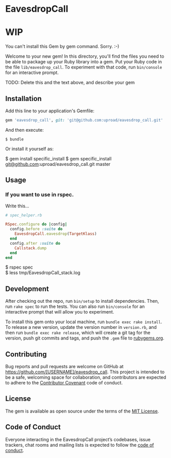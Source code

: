 # EavesdropCall

# WIP
You can't install this Gem by gem command. Sorry. :-)



Welcome to your new gem! In this directory, you'll find the files you need to be able to package up your Ruby library into a gem. Put your Ruby code in the file `lib/eavesdrop_call`. To experiment with that code, run `bin/console` for an interactive prompt.

TODO: Delete this and the text above, and describe your gem

## Installation

Add this line to your application's Gemfile:

```ruby
gem 'eavesdrop_call', git: 'git@github.com:uproad/eavesdrop_call.git'
```

And then execute:

    $ bundle

Or install it yourself as:

   $ gem install specific_install
   $ gem specific_install git@github.com:uproad/eavesdrop_call.git master

## Usage

### If you want to use in rspec.

Write this...

```ruby
# spec_helper.rb

RSpec.configure do |config|
  config.before :suite do
    EavesdropCall.eavesdrop(TargetKlass)
  end
  config.after :suite do
    Callstack.dump
  end
end
```

$ rspec spec  
$ less tmp/EavesdropCall_stack.log

## Development

After checking out the repo, run `bin/setup` to install dependencies. Then, run `rake spec` to run the tests. You can also run `bin/console` for an interactive prompt that will allow you to experiment.

To install this gem onto your local machine, run `bundle exec rake install`. To release a new version, update the version number in `version.rb`, and then run `bundle exec rake release`, which will create a git tag for the version, push git commits and tags, and push the `.gem` file to [rubygems.org](https://rubygems.org).

## Contributing

Bug reports and pull requests are welcome on GitHub at https://github.com/[USERNAME]/eavesdrop_call. This project is intended to be a safe, welcoming space for collaboration, and contributors are expected to adhere to the [Contributor Covenant](http://contributor-covenant.org) code of conduct.

## License

The gem is available as open source under the terms of the [MIT License](https://opensource.org/licenses/MIT).

## Code of Conduct

Everyone interacting in the EavesdropCall project’s codebases, issue trackers, chat rooms and mailing lists is expected to follow the [code of conduct](https://github.com/[USERNAME]/eavesdrop_call/blob/master/CODE_OF_CONDUCT.md).
